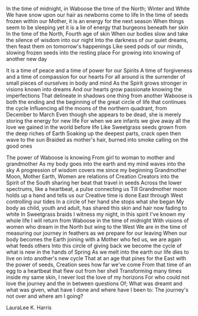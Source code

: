 In the time of midnight, in Waboose the time of the North; Winter and White
We have snow upon our hair as newborns come to life
In the time of seeds frozen within our Mother, it is an energy for the next season
When things seem to be sleeping yet it is a lie of energy that burgeons beneath her skin
In the time of the North, Fourth age of skin
When our bodies slow and take the silence of wisdom into our night
Into the darkness of our quiet dreams, then feast them on tomorrow's happenings
Like seed pods of our minds, slowing frozen seeds into the resting place
For growing into knowing of another new day
 
It is a time of peace and a time of power for our Spirits
A time of forgiveness and a time of compassion for our hearts
For all around is the surrender of small pieces of ourselves in body and mind
As the Spirit grows stronger in visions known into dreams
And our hearts grow passionate knowing the imperfections
That delineate in shadows one thing from another
Waboose is both the ending and the beginning of the great circle of life that continues the cycle
Influencing all the moons of the northern quadrant, from December to March
Even though she appears to be dead, she is merely storing the energy for new life
For when we are infants we give away all the love we gained in the world before life
Like Sweetgrass seeds grown from the deep riches of  Earth
Soaking up the deepest parts, crack open then wave to the sun
Braided as mother's hair, burned into smoke calling on the good ones
 
The power of Waboose is knowing
From girl to woman to mother and grandmother
As my body goes into the earth and my mind waves into the sky
A progression of  wisdom covers me since my beginning
Grandmother Moon, Mother Earth, Women are relations of Creation
Creators into the Spirit of the South sharing her beat that travel in seeds
Across the lower spectrums, like a heartbeat, a pulse connecting us
Till Grandmother moon holds up a hand and tells us our Creative time is done
East through West controlling our tides
In a circle of her hand she stops what she began
My body as child, youth and adult, has shared this skin and hair now fading to white
In Sweetgrass braids I witness my night, in this spirit I've known my whole life
I will return from Waboose in the time of midnight
With visions of women who dream in the North but wing to the West
We are in the time of measuring our journey in feathers as we prepare for our leaving
When our body becomes the Earth joining with a Mother who fed us, we are again what feeds others
Into this circle of giving back we become the cycle of what is new in the hands of Spring
As we melt into the earth our life dies to live on into another's new cycle
That at an age that pines for the East with the power of seeds, Creation sees how far we've come
From that time of an egg to a heartbeat that flew out from her shell
Transforming many times inside my same skin, I never lost the love of my horizons 
For who could not love the journey and the in between questions  Of; What was dreamt and what was given, what have I done and where have I been to: The journey's not over and where am I going?

LauraLee K. Harris